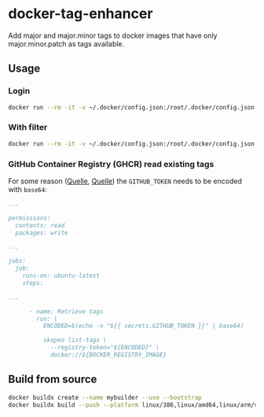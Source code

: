 # docker-tag-enhancer

Add major and major.minor tags to docker images that have only major.minor.patch as tags available.

## Usage

### Login

```bash
docker run --rm -it -v ~/.docker/config.json:/root/.docker/config.json oidatiftla/docker-tag-enhancer --login --registry registry.example.com
```

### With filter

```bash
docker run --rm -it -v ~/.docker/config.json:/root/.docker/config.json oidatiftla/docker-tag-enhancer -s registry.example.com/name1 -d registry.example.com/name2 -f '^((?!-rc|^8\.|^9\.|^10\.|^11\.|^12\.).)*$'
```

### GitHub Container Registry (GHCR) read existing tags

For some reason ([Quelle](https://github.com/orgs/community/discussions/26279#discussioncomment-3251172), [Quelle](https://github.com/orgs/community/discussions/26279#discussioncomment-10658026)) the `GITHUB_TOKEN` needs to be encoded with `base64`:

```yaml
...

permissions:
  contents: read
  packages: write

...

jobs:
  job:
    runs-on: ubuntu-latest
    steps:

...

      - name: Retrieve tags
        run: |
          ENCODED=$(echo -n "${{ secrets.GITHUB_TOKEN }}" | base64)

          skopeo list-tags \
            --registry-token="${ENCODED}" \
            docker://${DOCKER_REGISTRY_IMAGE}
```

## Build from source

```bash
docker buildx create --name mybuilder --use --bootstrap
docker buildx build --push --platform linux/386,linux/amd64,linux/arm/v7,linux/arm64/v8 --pull -t oidatiftla/docker-tag-enhancer .
```
